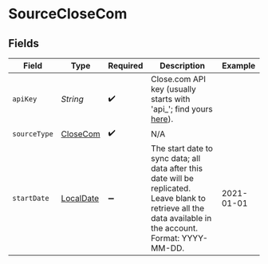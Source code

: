 # SourceCloseCom


## Fields

| Field                                                                                                                                                        | Type                                                                                                                                                         | Required                                                                                                                                                     | Description                                                                                                                                                  | Example                                                                                                                                                      |
| ------------------------------------------------------------------------------------------------------------------------------------------------------------ | ------------------------------------------------------------------------------------------------------------------------------------------------------------ | ------------------------------------------------------------------------------------------------------------------------------------------------------------ | ------------------------------------------------------------------------------------------------------------------------------------------------------------ | ------------------------------------------------------------------------------------------------------------------------------------------------------------ |
| `apiKey`                                                                                                                                                     | *String*                                                                                                                                                     | :heavy_check_mark:                                                                                                                                           | Close.com API key (usually starts with 'api_'; find yours <a href="https://app.close.com/settings/api/">here</a>).                                           |                                                                                                                                                              |
| `sourceType`                                                                                                                                                 | [CloseCom](../../models/shared/CloseCom.md)                                                                                                                  | :heavy_check_mark:                                                                                                                                           | N/A                                                                                                                                                          |                                                                                                                                                              |
| `startDate`                                                                                                                                                  | [LocalDate](https://docs.oracle.com/javase/8/docs/api/java/time/LocalDate.html)                                                                              | :heavy_minus_sign:                                                                                                                                           | The start date to sync data; all data after this date will be replicated. Leave blank to retrieve all the data available in the account. Format: YYYY-MM-DD. | 2021-01-01                                                                                                                                                   |